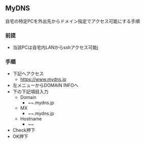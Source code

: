 ## MyDNS

自宅の特定PCを外出先からドメイン指定でアクセス可能にする手順

### 前提

* 当該PCは自宅内LANからsshアクセス可能j

### 手順

* 下記へアクセス
  * https://www.mydns.jp
* 左メニューからDOMAIN INFOへ
* 下の下記項目入力
  * Domain
    * ~~.mydns.jp
  * MX
    * ~~.mydns.jp
  * Hostname
    * ~~
* Check押下
* OK押下
